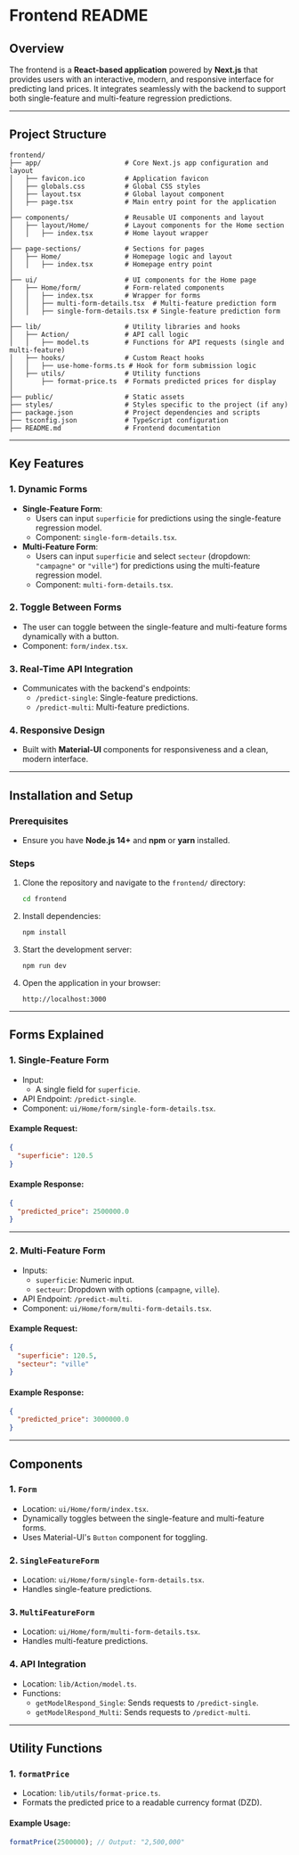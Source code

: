 # Frontend README

## Overview

The frontend is a **React-based application** powered by **Next.js** that provides users with an interactive, modern, and responsive interface for predicting land prices. It integrates seamlessly with the backend to support both single-feature and multi-feature regression predictions.

---

## Project Structure

```plaintext
frontend/
├── app/                     # Core Next.js app configuration and layout
│   ├── favicon.ico          # Application favicon
│   ├── globals.css          # Global CSS styles
│   ├── layout.tsx           # Global layout component
│   ├── page.tsx             # Main entry point for the application
│
├── components/              # Reusable UI components and layout
│   ├── layout/Home/         # Layout components for the Home section
│   │   ├── index.tsx        # Home layout wrapper
│
├── page-sections/           # Sections for pages
│   ├── Home/                # Homepage logic and layout
│   │   ├── index.tsx        # Homepage entry point
│
├── ui/                      # UI components for the Home page
│   ├── Home/form/           # Form-related components
│   │   ├── index.tsx        # Wrapper for forms
│   │   ├── multi-form-details.tsx  # Multi-feature prediction form
│   │   ├── single-form-details.tsx # Single-feature prediction form
│
├── lib/                     # Utility libraries and hooks
│   ├── Action/              # API call logic
│   │   ├── model.ts         # Functions for API requests (single and multi-feature)
│   ├── hooks/               # Custom React hooks
│   │   ├── use-home-forms.ts # Hook for form submission logic
│   ├── utils/               # Utility functions
│       ├── format-price.ts  # Formats predicted prices for display
│
├── public/                  # Static assets
├── styles/                  # Styles specific to the project (if any)
├── package.json             # Project dependencies and scripts
├── tsconfig.json            # TypeScript configuration
├── README.md                # Frontend documentation
```

---

## Key Features

### **1. Dynamic Forms**
- **Single-Feature Form**:
  - Users can input `superficie` for predictions using the single-feature regression model.
  - Component: `single-form-details.tsx`.
- **Multi-Feature Form**:
  - Users can input `superficie` and select `secteur` (dropdown: `"campagne"` or `"ville"`) for predictions using the multi-feature regression model.
  - Component: `multi-form-details.tsx`.

### **2. Toggle Between Forms**
- The user can toggle between the single-feature and multi-feature forms dynamically with a button.
- Component: `form/index.tsx`.

### **3. Real-Time API Integration**
- Communicates with the backend's endpoints:
  - `/predict-single`: Single-feature predictions.
  - `/predict-multi`: Multi-feature predictions.

### **4. Responsive Design**
- Built with **Material-UI** components for responsiveness and a clean, modern interface.

---

## Installation and Setup

### Prerequisites
- Ensure you have **Node.js 14+** and **npm** or **yarn** installed.

### Steps
1. Clone the repository and navigate to the `frontend/` directory:
   ```bash
   cd frontend
   ```
2. Install dependencies:
   ```bash
   npm install
   ```
3. Start the development server:
   ```bash
   npm run dev
   ```
4. Open the application in your browser:
   ```
   http://localhost:3000
   ```

---

## Forms Explained

### **1. Single-Feature Form**
- Input:
  - A single field for `superficie`.
- API Endpoint: `/predict-single`.
- Component: `ui/Home/form/single-form-details.tsx`.

#### Example Request:
```json
{
  "superficie": 120.5
}
```

#### Example Response:
```json
{
  "predicted_price": 2500000.0
}
```

---

### **2. Multi-Feature Form**
- Inputs:
  - `superficie`: Numeric input.
  - `secteur`: Dropdown with options (`campagne`, `ville`).
- API Endpoint: `/predict-multi`.
- Component: `ui/Home/form/multi-form-details.tsx`.

#### Example Request:
```json
{
  "superficie": 120.5,
  "secteur": "ville"
}
```

#### Example Response:
```json
{
  "predicted_price": 3000000.0
}
```

---

## Components

### **1. `Form`**
- Location: `ui/Home/form/index.tsx`.
- Dynamically toggles between the single-feature and multi-feature forms.
- Uses Material-UI's `Button` component for toggling.

### **2. `SingleFeatureForm`**
- Location: `ui/Home/form/single-form-details.tsx`.
- Handles single-feature predictions.

### **3. `MultiFeatureForm`**
- Location: `ui/Home/form/multi-form-details.tsx`.
- Handles multi-feature predictions.

### **4. API Integration**
- Location: `lib/Action/model.ts`.
- Functions:
  - `getModelRespond_Single`: Sends requests to `/predict-single`.
  - `getModelRespond_Multi`: Sends requests to `/predict-multi`.

---

## Utility Functions

### **1. `formatPrice`**
- Location: `lib/utils/format-price.ts`.
- Formats the predicted price to a readable currency format (DZD).

#### Example Usage:
```typescript
formatPrice(2500000); // Output: "2,500,000"
```